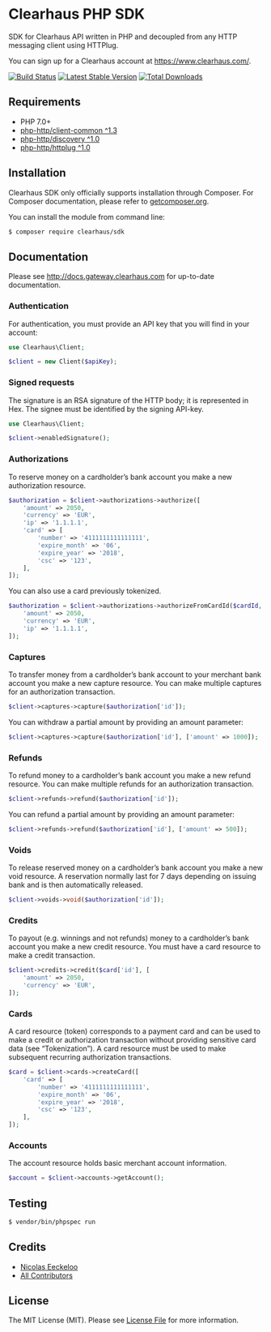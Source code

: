 Clearhaus PHP SDK
=================

SDK for Clearhaus API written in PHP and decoupled from any HTTP messaging client using HTTPlug.

You can sign up for a Clearhaus account at https://www.clearhaus.com/.

[![Build Status](https://img.shields.io/travis/RiskioFr/clearhaus-sdk-php.svg?style=flat)](http://travis-ci.org/RiskioFr/clearhaus-sdk-php)
[![Latest Stable Version](http://img.shields.io/packagist/v/riskio/clearhaus-sdk-php.svg?style=flat)](https://packagist.org/packages/riskio/clearhaus-sdk-php)
[![Total Downloads](http://img.shields.io/packagist/dt/riskio/clearhaus-sdk-php.svg?style=flat)](https://packagist.org/packages/riskio/clearhaus-sdk-php)

## Requirements

* PHP 7.0+
* [php-http/client-common ^1.3](https://github.com/php-http/client-common)
* [php-http/discovery ^1.0](https://github.com/php-http/discovery)
* [php-http/httplug ^1.0](https://github.com/php-http/httplug)

## Installation

Clearhaus SDK only officially supports installation through Composer. For Composer documentation, please refer to
[getcomposer.org](http://getcomposer.org/).

You can install the module from command line:

```sh
$ composer require clearhaus/sdk
```

## Documentation

Please see http://docs.gateway.clearhaus.com for up-to-date documentation.

### Authentication

For authentication, you must provide an API key that you will find in your account:

```php
use Clearhaus\Client;

$client = new Client($apiKey);
```

### Signed requests

The signature is an RSA signature of the HTTP body; it is represented in Hex. The signee must be identified by the signing API-key.

```php
use Clearhaus\Client;

$client->enabledSignature();
```

### Authorizations

To reserve money on a cardholder’s bank account you make a new authorization resource.

```php
$authorization = $client->authorizations->authorize([
    'amount' => 2050,
    'currency' => 'EUR',
    'ip' => '1.1.1.1',
    'card' => [
        'number' => '4111111111111111',
        'expire_month' => '06',
        'expire_year' => '2018',
        'csc' => '123',
    ],
]);
```

You can also use a card previously tokenized.

```php
$authorization = $client->authorizations->authorizeFromCardId($cardId, [
    'amount' => 2050,
    'currency' => 'EUR',
    'ip' => '1.1.1.1',
]);
```

### Captures

To transfer money from a cardholder’s bank account to your merchant bank account you make a new capture resource. You can make multiple captures for an authorization transaction.

```php
$client->captures->capture($authorization['id']);
```

You can withdraw a partial amount by providing an amount parameter:

```php
$client->captures->capture($authorization['id'], ['amount' => 1000]);
```

### Refunds

To refund money to a cardholder’s bank account you make a new refund resource. You can make multiple refunds for an authorization transaction.

```php
$client->refunds->refund($authorization['id']);
```

You can refund a partial amount by providing an amount parameter:

```php
$client->refunds->refund($authorization['id'], ['amount' => 500]);
```

### Voids

To release reserved money on a cardholder’s bank account you make a new void resource. A reservation normally last for 7 days depending on issuing bank and is then automatically released.

```php
$client->voids->void($authorization['id']);
```

### Credits

To payout (e.g. winnings and not refunds) money to a cardholder’s bank account you make a new credit resource. You must have a card resource to make a credit transaction.

```php
$client->credits->credit($card['id'], [
    'amount' => 2050,
    'currency' => 'EUR',
]);
```

### Cards

A card resource (token) corresponds to a payment card and can be used to make a credit or authorization transaction without providing sensitive card data (see “Tokenization”). A card resource must be used to make subsequent recurring authorization transactions.

```php
$card = $client->cards->createCard([
    'card' => [
        'number' => '4111111111111111',
        'expire_month' => '06',
        'expire_year' => '2018',
        'csc' => '123',
    ],
]);
```

### Accounts

The account resource holds basic merchant account information.

```php
$account = $client->accounts->getAccount();
```

## Testing

``` bash
$ vendor/bin/phpspec run
```

## Credits

- [Nicolas Eeckeloo](https://github.com/neeckeloo)
- [All Contributors](https://github.com/RiskioFr/clearhaus-sdk-php/contributors)


## License

The MIT License (MIT). Please see [License File](https://github.com/RiskioFr/clearhaus-sdk-php/blob/master/LICENSE) for more information.
